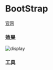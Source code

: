 # BootStrap
[官网](http://www.bootcss.com/)

### 效果
![display](img/readme/imooc+bootstrap.png)

### 工具


